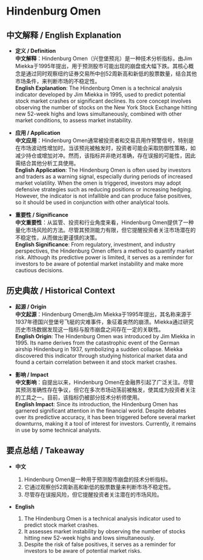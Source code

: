 # Hindenburg Omen

## 中文解释 / English Explanation

* **定义 / Definition**  
  **中文解释**：Hindenburg Omen（兴登堡预兆）是一种技术分析指标，由Jim Miekka于1995年提出，用于预测股市可能出现的崩盘或大幅下跌。其核心概念是通过同时观察纽约证券交易所中创52周新高和新低的股票数量，结合其他市场条件，来判断市场的不稳定性。  
  **English Explanation**: The Hindenburg Omen is a technical analysis indicator developed by Jim Miekka in 1995, used to predict potential stock market crashes or significant declines. Its core concept involves observing the number of stocks on the New York Stock Exchange hitting new 52-week highs and lows simultaneously, combined with other market conditions, to assess market instability.

* **应用 / Application**  
  **中文应用**：Hindenburg Omen通常被投资者和交易员用作预警信号，特别是在市场波动性增加时。当该预兆被触发时，投资者可能会采取防御性策略，如减少持仓或增加对冲。然而，该指标并非绝对准确，存在误报的可能性，因此需结合其他分析工具使用。  
  **English Application**: The Hindenburg Omen is often used by investors and traders as a warning signal, especially during periods of increased market volatility. When the omen is triggered, investors may adopt defensive strategies such as reducing positions or increasing hedging. However, the indicator is not infallible and can produce false positives, so it should be used in conjunction with other analytical tools.

* **重要性 / Significance**  
  **中文重要性**：从监管、投资和行业角度来看，Hindenburg Omen提供了一种量化市场风险的方法。尽管其预测能力有限，但它提醒投资者关注市场潜在的不稳定性，从而做出更谨慎的决策。  
  **English Significance**: From regulatory, investment, and industry perspectives, the Hindenburg Omen offers a method to quantify market risk. Although its predictive power is limited, it serves as a reminder for investors to be aware of potential market instability and make more cautious decisions.

## 历史典故 / Historical Context

* **起源 / Origin**  
  **中文起源**：Hindenburg Omen由Jim Miekka于1995年提出，其名称来源于1937年德国兴登堡号飞艇的灾难事件，象征着突然的崩溃。Miekka通过研究历史市场数据发现这一指标与股市崩盘之间存在一定的关联性。  
  **English Origin**: The Hindenburg Omen was introduced by Jim Miekka in 1995. Its name derives from the catastrophic event of the German airship Hindenburg in 1937, symbolizing a sudden collapse. Miekka discovered this indicator through studying historical market data and found a certain correlation between it and stock market crashes.

* **影响 / Impact**  
  **中文影响**：自提出以来，Hindenburg Omen在金融界引起了广泛关注。尽管其预测准确性存在争议，但它在多次市场动荡前被触发，使其成为投资者关注的工具之一。目前，该指标仍被部分技术分析师使用。  
  **English Impact**: Since its introduction, the Hindenburg Omen has garnered significant attention in the financial world. Despite debates over its predictive accuracy, it has been triggered before several market downturns, making it a tool of interest for investors. Currently, it remains in use by some technical analysts.

## 要点总结 / Takeaway

* **中文**  
  1. Hindenburg Omen是一种用于预测股市崩盘的技术分析指标。
  2. 它通过观察创52周新高和新低的股票数量来判断市场不稳定性。
  3. 尽管存在误报风险，但它提醒投资者关注潜在的市场风险。

* **English**  
  1. The Hindenburg Omen is a technical analysis indicator used to predict stock market crashes.
  2. It assesses market instability by observing the number of stocks hitting new 52-week highs and lows simultaneously.
  3. Despite the risk of false positives, it serves as a reminder for investors to be aware of potential market risks.